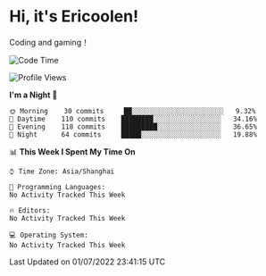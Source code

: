 # Hi, it's Ericoolen!
Coding and gaming！

<!--START_SECTION:waka-->
![Code Time](http://img.shields.io/badge/Code%20Time-319%20hrs%2048%20mins-blue)

![Profile Views](http://img.shields.io/badge/Profile%20Views-1-blue)

**I'm a Night 🦉** 

```text
🌞 Morning    30 commits     ██░░░░░░░░░░░░░░░░░░░░░░░   9.32% 
🌆 Daytime    110 commits    ████████░░░░░░░░░░░░░░░░░   34.16% 
🌃 Evening    118 commits    █████████░░░░░░░░░░░░░░░░   36.65% 
🌙 Night      64 commits     █████░░░░░░░░░░░░░░░░░░░░   19.88%

```


📊 **This Week I Spent My Time On** 

```text
⌚︎ Time Zone: Asia/Shanghai

💬 Programming Languages: 
No Activity Tracked This Week

🔥 Editors: 
No Activity Tracked This Week

💻 Operating System: 
No Activity Tracked This Week

```


 Last Updated on 01/07/2022 23:41:15 UTC
<!--END_SECTION:waka-->

